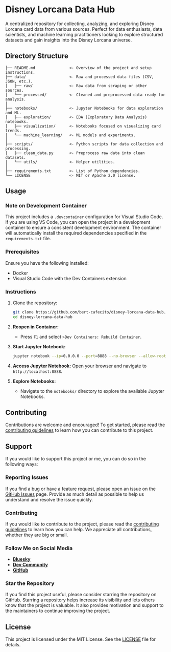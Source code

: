 # Disney Lorcana Data Hub

A centralized repository for collecting, analyzing, and exploring Disney Lorcana card data from various sources. Perfect for data enthusiasts, data scientists, and machine learning practitioners looking to explore structured datasets and gain insights into the Disney Lorcana universe.

## Directory Structure

``` plaintext
├── README.md               <- Overview of the project and setup instructions.
├── data/                   <- Raw and processed data files (CSV, JSON, etc.).
│   ├── raw/                <- Raw data from scraping or other sources.
│   └── processed/          <- Cleaned and preprocessed data ready for analysis.
│
├── notebooks/              <- Jupyter Notebooks for data exploration and ML.
│   ├── exploration/        <- EDA (Exploratory Data Analysis) notebooks.
│   ├── visualization/      <- Notebooks focused on visualizing card trends.
│   └── machine_learning/   <- ML models and experiments.
│
├── scripts/                <- Python scripts for data collection and processing.
│   ├── clean_data.py       <- Preprocess raw data into clean datasets.
│   └── utils/              <- Helper utilities.
│
├── requirements.txt        <- List of Python dependencies.
└── LICENSE                 <- MIT or Apache 2.0 license.
```

## Usage

### Note on Development Container

This project includes a `.devcontainer` configuration for Visual Studio Code. If you are using VS Code, you can open the project in a development container to ensure a consistent development environment. The container will automatically install the required dependencies specified in the `requirements.txt` file.

### Prerequisites

Ensure you have the following installed:

- Docker
- Visual Studio Code with the Dev Containers extension

### Instructions

1. Clone the repository:
    ```sh
    git clone https://github.com/bert-cafecito/disney-lorcana-data-hub.git
    cd disney-lorcana-data-hub
    ```

2. **Reopen in Container:**
    - Press `F1` and select `>Dev Containers: Rebuild Container`.

3. **Start Jupyter Notebook:**
    ```sh
    jupyter notebook --ip=0.0.0.0 --port=8888 --no-browser --allow-root
    ```

4. **Access Jupyter Notebook:**
    Open your browser and navigate to `http://localhost:8888`.

5. **Explore Notebooks:**
    - Navigate to the `notebooks/` directory to explore the available Jupyter Notebooks.

## Contributing

Contributions are welcome and encouraged! To get started, please read the [contributing guidelines](CONTRIBUTING.md) to learn how you can contribute to this project.

## Support

If you would like to support this project or me, you can do so in the following ways:

### Reporting Issues

If you find a bug or have a feature request, please open an issue on the [GitHub Issues](https://github.com/bert-cafecito/disney-lorcana-data-hub/issues) page. Provide as much detail as possible to help us understand and resolve the issue quickly.

### Contributing

If you would like to contribute to the project, please read the [contributing guidelines](CONTRIBUTING.md) to learn how you can help. We appreciate all contributions, whether they are big or small.

### Follow Me on Social Media

- [**Bluesky**](https://bsky.app/profile/bert-cafecito.bsky.social)
- [**Dev Community**](https://dev.to/bert-cafecito)
- [**GitHub**](https://github.com/bert-cafecito)


### Star the Repository

If you find this project useful, please consider starring the repository on GitHub. Starring a repository helps increase its visibility and lets others know that the project is valuable. It also provides motivation and support to the maintainers to continue improving the project.

## License

This project is licensed under the MIT License. See the [LICENSE](LICENSE) file for details.